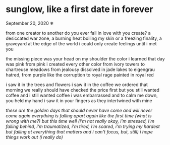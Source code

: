 # sunglow, like a first date in forever

September 20, 2020
❄

from one creator to another
do you ever fall in love with you create?
a desiccated war zone, a burning heat boiling my skin
or a freezing finality, a graveyard at the edge of the world
i could only create feelings until i met you

the missing piece was your head on my shoulder
the color i learned that day was pink
from pink i created every other color
from ivory towers to chartreuse meadows
from jealousy dissolved in jade lakes to eigengrau hatred,
from purple like the corruption to royal rage painted in royal red

i saw it in the trees and flowers
i saw it in the coffee we ordered that morning
we really should have checked the price first
but you still wanted coffee and i still wanted coffee
i was embarrassed and to calm me down, you held my hand
i saw it in your fingers as they intertwined with mine

*these are the golden days*
*that should never have come*
*and will never come again*
*everything is falling apart again*
*like the first time*
*(what is wrong with me?)*
*but this time*
*well*
*(i'm not really okay, i'm stressed, i'm falling behind, i'm traumatized, i'm tired, i'm scared, i'm trying my hardest but failing at everything that matters and i can't focus, but, still)*
*i hope things work out*
*(i really do)*
